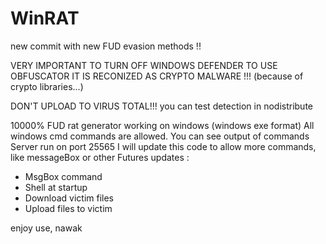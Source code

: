# WinRAT
new commit with new FUD evasion methods !!

VERY IMPORTANT TO TURN OFF WINDOWS DEFENDER TO USE OBFUSCATOR IT IS RECONIZED AS CRYPTO MALWARE !!!
(because of crypto libraries...)

DON'T UPLOAD TO VIRUS TOTAL!!! 
you can test detection in nodistribute

10000% FUD rat generator
working on windows (windows exe format)
All windows cmd commands are allowed.
You can see output of commands
Server run on port 25565
I will update this code to allow more commands, like messageBox or other
Futures updates :
  - MsgBox command
  - Shell at startup
  - Download victim files
  - Upload files to victim 

enjoy use, 
nawak

